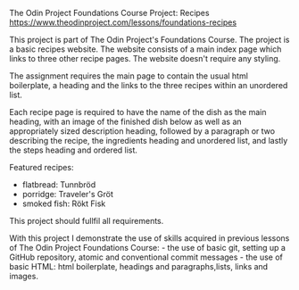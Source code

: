 The Odin Project Foundations Course
Project: Recipes
https://www.theodinproject.com/lessons/foundations-recipes

This project is part of The Odin Project's Foundations Course.
The project is a basic recipes website.
The website consists of a main index page which links to three other recipe pages.
The website doesn't require any styling.

The assignment requires the main page to contain the usual html boilerplate, a heading and the links to the three recipes within an unordered list.

Each recipe page is required to have the name of the dish as the main heading, with an image of the finished dish below as well as an appropriately sized description heading, followed by a paragraph or two describing the recipe, the ingredients heading and unordered list, and lastly the steps heading and ordered list.

Featured recipes:
* flatbread: Tunnbröd
* porridge: Traveler's Gröt
* smoked fish: Rökt Fisk

This project should fullfil all requirements.

With this project I demonstrate the use of skills acquired in previous lessons of The Odin Project Foundations Course:
	- the use of basic git, setting up a GitHub repository, atomic and conventional commit messages
	- the use of basic HTML: html boilerplate, headings and paragraphs,lists, links and images.
